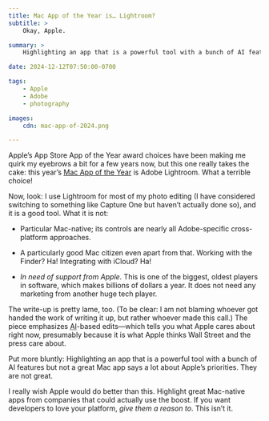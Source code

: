 ```yaml
---
title: Mac App of the Year is… Lightroom?
subtitle: >
    Okay, Apple.

summary: >
    Highlighting an app that is a powerful tool with a bunch of AI features but not a great Mac app says a lot about Apple’s priorities.

date: 2024-12-12T07:50:00-0700

tags:
    - Apple
    - Adobe
    - photography

images:
    cdn: mac-app-of-2024.png

---
```


Apple’s App Store App of the Year award choices have been making me quirk my eyebrows a bit for a few years now, but this one really takes the cake: this year’s [Mac App of the Year][app] is Adobe Lightroom. What a terrible choice!

[app]: https://apps.apple.com/us/story/id1781083473

Now, look: I use Lightroom for most of my photo editing (I have considered switching to something like Capture One but haven’t actually done so), and it is a good tool. What it is not:

- Particular Mac-native; its controls are nearly all Adobe-specific cross-platform approaches.

- A particularly good Mac citizen even apart from that. Working with the Finder? Ha! Integrating with iCloud? Ha! 

- *In need of support from Apple.* This is one of the biggest, oldest players in software, which makes billions of dollars a year. It does not need any marketing from another huge tech player.

The write-up is pretty lame, too. (To be clear: I am not blaming whoever got handed the work of writing it up, but rather whoever made this call.) The piece emphasizes <abbr title="artificial intelligence">AI</abbr>-based edits—which tells you what Apple cares about right now, presumably because it is what Apple thinks Wall Street and the press care about.

Put more bluntly: Highlighting an app that is a powerful tool with a bunch of AI features but not a great Mac app says a lot about Apple’s priorities. They are not great.

I really wish Apple would do better than this. Highlight great Mac-native apps from companies that could actually use the boost. If you want developers to love your platform, *give them a reason to*. This isn’t it.
